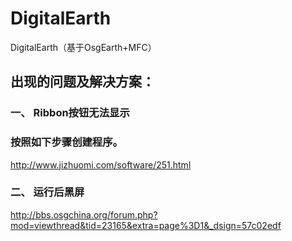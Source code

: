 # DigitalEarth
DigitalEarth（基于OsgEarth+MFC）

## 出现的问题及解决方案：

### 一、	Ribbon按钮无法显示

### 按照如下步骤创建程序。

http://www.jizhuomi.com/software/251.html

### 二、	运行后黑屏

http://bbs.osgchina.org/forum.php?mod=viewthread&tid=23165&extra=page%3D1&_dsign=57c02edf
